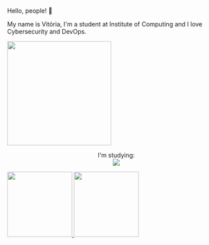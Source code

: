 Hello, people! 👋

My name is Vitória, I'm a student at Institute of Computing and I love Cybersecurity and DevOps. <br/>


<img src="https://media.tenor.com/yp_aFUgHMx8AAAAC/nakanoart-nakanodrawing.gif" width="240" height="240">

<p align="center">
 		I'm studying: <br/>
  <a href="https://skillicons.dev">
    <img src="https://skillicons.dev/icons?i=linux,mysql,github,kubernetes,docker,py,java,aws" />
  </a>

<div><a href="https://github.com/viwoh"> <img height="150em" src="https://github-readme-stats.vercel.app/api/top-langs/?username=viwoh&layout=compact&langs_count=7&theme=dracula"/> <img height="150em" src="https://github-readme-stats.vercel.app/api?username=viwoh&show_icons=true&theme=dracula&include_all_commits=true&count_private=true"/> </div>
<br/> <br/>

